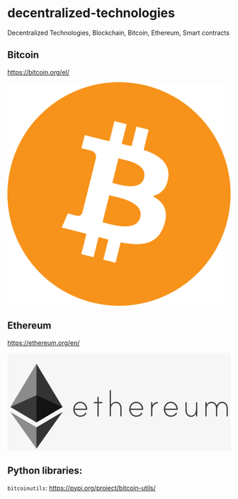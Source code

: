 # decentralized-technologies
Decentralized Technologies, Blockchain, Bitcoin, Ethereum, Smart contracts


## Bitcoin

https://bitcoin.org/el/

![Bitcoin](https://github.com/papaemman/decentralized-technologies/blob/main/docs/assets/btc_logo.png)


## Ethereum

https://ethereum.org/en/

![Ethereum](https://github.com/papaemman/decentralized-technologies/blob/main/docs/assets/ethereum_logo.png)



## Python libraries:

`bitcoinutils`: https://pypi.org/project/bitcoin-utils/
